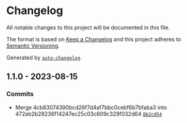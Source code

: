 # Changelog

All notable changes to this project will be documented in this file.

The format is based on [Keep a Changelog](https://keepachangelog.com/en/1.0.0/)
and this project adheres to [Semantic Versioning](https://semver.org/spec/v2.0.0.html).

Generated by [`auto-changelog`](https://github.com/CookPete/auto-changelog).

## 1.1.0 - 2023-08-15

### Commits

- Merge 4cb83074390bcd26f7d4af7bbc0cebf6b7bfaba3 into 472ab2b28236f14247ec25c03c609c329f032d64 [`8b2cd54`](https://github.com/rohit1901/ts-gen-typeguards/commit/8b2cd54685699a41ddba218c82c1493e48d9e8a4)
